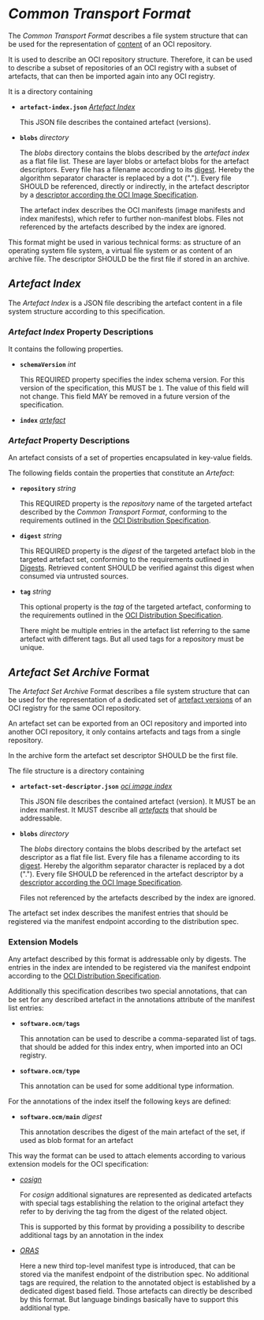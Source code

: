 
# *Common Transport Format*

The *Common Transport Format* describes a file system structure that can be
used for the representation of [content](https://github.com/opencontainers/image-spec)
of an OCI repository.

It is used to describe an OCI repository structure. Therefore, it can be used
to describe a subset of repositories of an OCI registry with a subset of
artefacts, that can then be imported again into any OCI registry.

It is a directory containing

- **`artefact-index.json`** *[Artefact Index](#artefact-index)*

  This JSON file describes the contained artefact (versions).

- **`blobs`** *directory*

  The *blobs* directory contains the blobs described by the
  _artefact index_ as a flat file list. These are layer blobs or artefact
  blobs for the artefact descriptors. Every file has a filename according
  to its [digest](https://github.com/opencontainers/image-spec/blob/main/descriptor.md#digests).
  Hereby the algorithm separator character is replaced by a dot (".").
  Every file SHOULD be referenced, directly or indirectly, in the artefact
  descriptor by a
  [descriptor according the OCI Image Specification](https://github.com/opencontainers/image-spec/blob/main/descriptor.md).

  The artefact index describes the OCI manifests (image manifests and index
  manifests), which refer to further non-manifest blobs.
  Files not referenced by the artefacts described by the index are ignored.


This format might be used in various technical forms: as structure of an
operating system file system, a virtual file system or as content of
an archive file. The descriptor SHOULD be the first file if stored in an archive.

## *Artefact Index*

The *Artefact Index* is a JSON file describing the artefact content in
a file system structure according to this specification.

### *Artefact Index* Property Descriptions

It contains the following properties.

- **`schemaVersion`** *int*

  This REQUIRED property specifies the index schema version.
  For this version of the specification, this MUST be `1`. The value of this
  field will not change. This field MAY be removed in a future version of the
  specification.

- **`index`** *[artefact](#artefact-property-descriptions)*


### *Artefact* Property Descriptions

An artefact consists of a set of properties encapsulated in key-value fields.

The following fields contain the properties that constitute an *Artefact*:

- **`repository`** *string*

  This REQUIRED property is the _repository_ name of the targeted artefact described by the
  *Common Transport Format*,  conforming to the requirements outlined in the
  [OCI Distribution Specification](https://github.com/opencontainers/distribution-spec/blob/main/spec.md).

- **`digest`** *string*

  This REQUIRED property is the _digest_ of the targeted artefact blob in the targeted
  artefact set, conforming to the requirements outlined in
  [Digests](https://github.com/opencontainers/image-spec/blob/main/descriptor.md#digests).
  Retrieved content SHOULD be verified against this digest when consumed via
  untrusted sources.

- **`tag`** *string*

  This optional property is the _tag_ of the targeted artefact, conforming to
  the requirements outlined in the
  [OCI Distribution Specification](https://github.com/opencontainers/distribution-spec/blob/main/spec.md).

  There might be multiple entries in the artefact list referring to the same artefact
  with different tags. But all used tags for a repository must be unique.


## *Artefact Set Archive* Format

The *Artefact Set Archive* Format describes a file system structure that can be
used for the representation of a dedicated set of [artefact versions](https://github.com/opencontainers/image-spec)
of an OCI registry for the same OCI repository.

An artefact set can be exported from an OCI repository and imported into another
OCI repository, it only contains artefacts and tags from a single repository.

In the archive form the artefact set descriptor SHOULD be the first file.

The file structure is a directory containing

- **`artefact-set-descriptor.json`** *[oci image index](https://github.com/opencontainers/image-spec/blob/main/image-index.md)*

  This JSON file describes the contained artefact (version). It MUST be an index manifest.
  It MUST describe all *[artefacts](https://github.com/opencontainers/image-spec/blob/main/manifest.md)*
  that should be addressable.

- **`blobs`** *directory*

  The *blobs* directory contains the blobs described by the artefact set descriptor
  as a flat file list. Every file has a filename according to its
  [digest](https://github.com/opencontainers/image-spec/blob/main/descriptor.md#digests).
  Hereby the algorithm separator character is replaced by a dot (".").
  Every file SHOULD be referenced in the artefact descriptor by a
  [descriptor according the OCI Image Specification](https://github.com/opencontainers/image-spec/blob/main/descriptor.md).

  Files not referenced by the artefacts described by the index are ignored.

The artefact set index describes the manifest entries that should be registered
via the manifest endpoint according to the distribution spec.

### Extension Models

Any artefact described by this format is addressable only by digests.
The entries in the index are intended to be registered via the manifest
endpoint according to the [OCI Distribution Specification](https://github.com/opencontainers/distribution-spec).

Additionally this specification describes two special annotations, that can be
set for any described artefact in the annotations attribute of the manifest
list entries:

- **`software.ocm/tags`**

  This annotation can be used to describe a comma-separated list of tags.
  that should be added for this index entry, when imported into an OCI registry.

- **`software.ocm/type`**

  This annotation can be used for some additional type information.

For the annotations of the index itself the following keys are defined:

- **`software.ocm/main`** *digest*

  This annotation describes the digest of the main artefact of the set, if used
  as blob format for an artefact

This way the format can be used to attach elements according to various extension
models for the OCI specification:

 - *[cosign](https://github.com/sigstore/cosign)*

   For *cosign* additional signatures are represented as dedicated artefacts
   with special tags establishing the relation to the original artefact they
   refer to by deriving the tag from the digest of the related object.

   This is supported by this format by providing a possibility to describe
   additional tags by an annotation in the index

 - [*ORAS*](https://github.com/oras-project/artifacts-spec)

   Here a new third top-level manifest type is introduced, that can be
   stored via the manifest endpoint of the distribution spec. No additional
   tags are required, the relation to the annotated object is established
   by a dedicated digest based field. Those artefacts can directly be
   described by this format. But language bindings basically have to support
   this additional type.